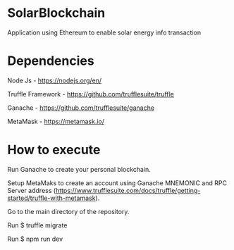 # SolarBlockchain
Application using Ethereum to enable solar energy info transaction

# Dependencies
Node Js - https://nodejs.org/en/

Truffle Framework - https://github.com/trufflesuite/truffle

Ganache - https://github.com/trufflesuite/ganache

MetaMask - https://metamask.io/

# How to execute
Run Ganache to create your personal blockchain.

Setup MetaMaks to create an account using Ganache MNEMONIC and RPC Server address (https://www.trufflesuite.com/docs/truffle/getting-started/truffle-with-metamask).

Go to the main directory of the repository.

Run $ truffle migrate

Run $ npm run dev

